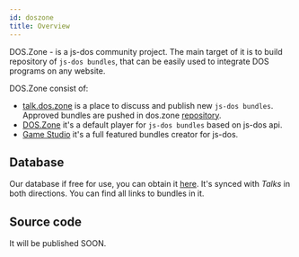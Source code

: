```yaml
---
id: doszone
title: Overview
---
```


DOS.Zone - is a js-dos community project. The main target of it is to build repository of `js-dos bundles`, that can be easily used to integrate DOS programs on any website.

DOS.Zone consist of:
* [talk.dos.zone](https://talks.dos.zone) is a  place to discuss and publish new `js-dos bundles`. Approved bundles are pushed in dos.zone [repository](https://talks.dos.zone/c/rep/11).
* [DOS.Zone](https://dos.zone) it's a default player for `js-dos bundles` based on js-dos api.
* [Game Studio](jsdos-bundle#game-studio) it's a full featured bundles creator for js-dos.

## Database

Our database if free for use, you can obtain it [here](https://github.com/caiiiycuk/dos.zone).
It's synced with *Talks* in both directions. You can find all links to bundles in it.

## Source code

It will be published SOON.
